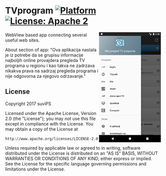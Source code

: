 # TVprogram [![Platform](https://img.shields.io/badge/platform-Android-green.svg)](https://www.android.com) [![License: Apache 2](https://img.shields.io/badge/license-Apache%202-blue.svg)](http://www.apache.org/licenses/LICENSE-2.0)

<!-- preview screenshoot -->
<img src="preview_images/tv_program_preview.png" width=200 align="right" />


WebView based app connecting several useful web sites.



About section of app:
"Ova aplikacija nastala je iz potrebe da se grupisu informacije najboljih online provajdera pregleda TV programa u regionu i kao takva ne zadrzava nikakva prava na sadrzaj pregleda programa i nije odgovorna za njegovo odrzavanje."




## License

Copyright 2017 suviPS

Licensed under the Apache License, Version 2.0 (the "License");
you may not use this file except in compliance with the License.
You may obtain a copy of the License at

    http://www.apache.org/licenses/LICENSE-2.0

Unless required by applicable law or agreed to in writing, software
distributed under the License is distributed on an "AS IS" BASIS,
WITHOUT WARRANTIES OR CONDITIONS OF ANY KIND, either express or implied.
See the License for the specific language governing permissions and
limitations under the License.